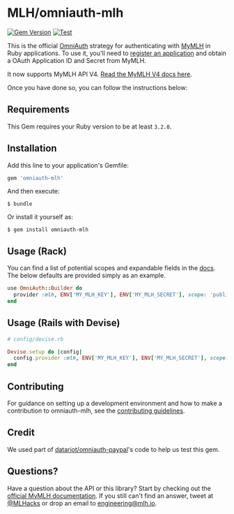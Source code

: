 # MLH/omniauth-mlh

[![Gem Version](https://badge.fury.io/rb/omniauth-mlh.svg)](https://badge.fury.io/rb/omniauth-mlh)
[![Test](https://github.com/MLH/omniauth-mlh/actions/workflows/test.yml/badge.svg)](https://github.com/MLH/omniauth-mlh/actions/workflows/test.yml)

This is the official [OmniAuth](https://github.com/omniauth/omniauth) strategy for
authenticating with [MyMLH](https://my.mlh.io) in Ruby applications. To use it, you'll need to
[register an application](https://my.mlh.io/developers) and obtain a OAuth Application ID and Secret from MyMLH.

It now supports MyMLH API V4. [Read the MyMLH V4 docs here](https://my.mlh.io/developers/docs).

Once you have done so, you can follow the instructions below:

## Requirements

This Gem requires your Ruby version to be at least `3.2.0`.

## Installation

Add this line to your application's Gemfile:

```ruby
gem 'omniauth-mlh'
```

And then execute:

    $ bundle

Or install it yourself as:

    $ gem install omniauth-mlh

## Usage (Rack)

You can find a list of potential scopes and expandable fields in the [docs](https://my.mlh.io/developers/docs). The below defaults are provided simply as an example.

```ruby
use OmniAuth::Builder do
  provider :mlh, ENV['MY_MLH_KEY'], ENV['MY_MLH_SECRET'], scope: 'public offline_access user:read:profile', expand_fields: ['education']
end
```

## Usage (Rails with Devise)

```ruby
# config/devise.rb

Devise.setup do |config|
  config.provider :mlh, ENV['MY_MLH_KEY'], ENV['MY_MLH_SECRET'], scope: 'public offline_access user:read:profile', expand_fields: ['education']
end
```

## Contributing

For guidance on setting up a development environment and how to make a contribution to omniauth-mlh, see the [contributing guidelines](https://github.com/MLH/omniauth-mlh/blob/main/CONTRIBUTING.md).

## Credit

We used part of [datariot/omniauth-paypal](http://github.com/datariot/omniauth-paypal)'s code to help us test this gem.

## Questions?

Have a question about the API or this library? Start by checking out the
[official MyMLH documentation](https://my.mlh.io/developers/docs). If you still can't
find an answer, tweet at [@MLHacks](http://twitter.com/mlhacks) or drop an
email to [engineering@mlh.io](mailto:engineering@mlh.io).
